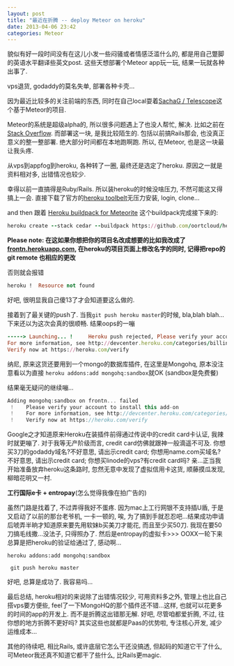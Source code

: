 ```yaml
---
layout: post
title: "最近在折腾 -- deploy Meteor on heroku"
date: 2013-04-06 23:42
categories: Meteor
---
```

<!--more-->
貌似有好一段时间没有在这儿小发一些闷骚或者情感泛滥什么的, 都是用自己蹩脚的英语水平翻译些英文post. 这些天想部署个Meteor app玩一玩, 结果一玩就各种出事了.

vps退货, godaddy的莫名失单, 部署各种卡壳...

因为最近比较多的关注前端的东西,  同时在自己local耍着[SachaG / Telescope](https://github.com/SachaG/Telescope)这个基于Meteor的项目.

Meteor的系统是超级alpha的, 所以很多问题遇上了也没人帮忙, 解决. 比如之前在[Stack Overflow](http://stackoverflow.com/questions/15654637/same-helper-for-different-template). 而部署这一块, 是我比较陌生的. 包括以前搞Rails那会, 也没真正意义的整一整部署. 绝大部分时间都在本地跑啊跑. 所以, 在Meteor, 也是这一块最让我头疼.

从vps到appfog到heroku, 各种转了一圈, 最终还是选定了heroku.  原因之一就是资料相对多, 出错情况也较少.

幸得以前一直搞得是Ruby/Rails. 所以装heroku的时候没啥压力, 不然可能这又得搞上一会. 直接下载了官方的[heroku toolbelt](https://toolbelt.heroku.com/)无压力安装, login, clone...

and then 跟着 [Heroku buildpack for Meteorite](https://github.com/oortcloud/heroku-buildpack-Meteorite) 这个buildpack完成接下来的:

```ruby
heroku create --stack cedar --buildpack https://github.com/oortcloud/heroku-buildpack-Meteorite.git
```

**Please note: 在这如果你想把你的项目名改成想要的比如我改成了[frontn.herokuapp.com](frontn.herokuapp.com), 在heroku的项目页面上修改名字的同时, 记得把repo的git remote 也相应的更改**

否则就会报错

```ruby
heroku !  Resource not found
```

好吧, 很明显我自己傻13了才会知道要这么做的.

接着到了最关键的push了.  当我`git push heroku master`的时候, bla,blah blah...下来还以为这次会真的很顺畅. 结果oops的一嘣

```ruby
-----> Launching... !     Heroku push rejected, Please verify your account to install this add-on
For more information, see http://devcenter.heroku.com/categories/billing
Verify now at https://heroku.com/verify
```

纳尼,  原来这货还要用到一个mongo的数据库插件, 在这里是Mongohq, 原本没注意看以为直接
`heroku addons:add mongohq:sandbox`就OK
(sandbox是免费餐)

结果毫无疑问的继续嘣...

```javascript
Adding mongohq:sandbox on frontn... failed
 !    Please verify your account to install this add-on
 !    For more information, see http://devcenter.heroku.com/categories/billing
 !    Verify now at https://heroku.com/verify
```

Google之才知道原来Heroku在装插件前得通过传说中的credit card卡认证, 我辣时就更嘣了. 对于我等无产阶级而言, credit card仿佛就跟神一般滴遥不可及. 你想买3刀的godaddy域名?不好意思, 请出示credit card; 你想用name.com买域名? 不好意思, 请出示credit card; 你想买linode的vps?有credit card吗? 亲...正当我开始准备放弃heroku这条路时, 忽然无意中发现了虚拟信用卡这货, 顺藤摸瓜发现, 柳暗花明又一村.

**工行国际e卡 + entropay**(怎么觉得我像在拍广告的)

虽然门路是找着了, 不过弄得我好不蛋疼.
因为mac上工行网银不支持插U盾, 于是又启动了以前的那台老爷机, 一卡一顿的, 唉, 为了搞到手就忍忍吧...结果成功申请后唬弄半晌才知道原来要先用软妹b买美刀才能花, 而且至少买50刀. 我现在要50刀搞毛线撒...没法子, 只得照办了. 然后是entropay的虚拟卡>>>
OOXX一轮下来总算是把heroku的验证给通过了, 感动啊...

`heroku addons:add mongohq:sandbox`

` git push heroku master`

好吧, 总算是成功了. 我容易吗...

最后总结, heroku相对的来说除了出错情况较少, 可用资料多之外, 管理上也比自己搭vps要方便些, feel了一下MongoHQ的那个插件还不错...这样, 也就可以花更多的时间的app的开发上. 而不是折腾这出错那无解.  好吧, 尽管咱都爱折腾, 不过, 往你想的地方折腾不更好吗? 其实这些也就都是Paas的优势啦, 专注核心开发, 减少运维成本...

其他的待续吧, 相比Rails, 或许底层它怎么干还没搞透, 但起码的知道它干了什么, 可Meteor我还真不知道它都干了些什么, 比Rails更magic.
